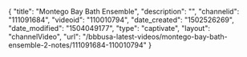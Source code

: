 {
    "title": "Montego Bay Bath Ensemble",
    "description": "",
    "channelid": "111091684",
    "videoid": "110010794",
    "date_created": "1502526269",
    "date_modified": "1504049177",
    "type": "captivate",
    "layout": "channelVideo",
    "url": "\/bbbusa-latest-videos\/montego-bay-bath-ensemble-2-notes\/111091684-110010794"
}